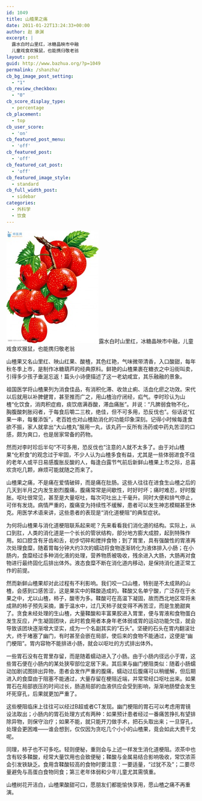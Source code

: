 ```yaml
---
id: 1049
title: 山楂果之痛
date: 2011-01-22T13:24:33+00:00
author: 赵 承渊
excerpt: |
  露水白时山里红，冰糖晶映市中融
  儿童戏食欢猴鼠，也能携归敬老翁
layout: post
guid: http://www.bazhua.org/?p=1049
permalink: /shanzha/
cb_bg_image_post_setting:
  - "1"
cb_review_checkbox:
  - "0"
cb_score_display_type:
  - percentage
cb_placement:
  - top
cb_user_score:
  - 'on'
cb_featured_post_menu:
  - 'off'
cb_featured_post:
  - 'off'
cb_featured_cat_post:
  - 'off'
cb_featured_image_style:
  - standard
cb_full_width_post:
  - sidebar
categories:
  - 外科学
  - 饮食
---
```

[<img class="alignleft size-medium wp-image-1052" src="/wp-content/uploads/2011/01/cbe10bc637d8e0219d163de41-246x300.jpg" alt="" width="246" height="300" />](/wp-content/uploads/2011/01/cbe10bc637d8e0219d163de41.jpg)露水白时山里红，冰糖晶映市中融，儿童戏食欢猴鼠，也能携归敬老翁

山楂果又名山里红、映山红果、酸楂，其色红艳，气味微带清香，入口酸甜，每年秋冬季上市，是制作冰糖葫芦的经典原料。鲜艳的山楂果裹在糖衣之中沿街叫卖，引得多少孩子垂涎忘返！篇头小诗便描述了这一老幼咸宜，其乐融融的景象。

祖国医学将山楂果列为消食佳品，有消积化滞、收敛止痢、活血化瘀之功效。宋代以后就用以补脾健胃，甚至推而广之，用山楂治疗闭经，疝气。李时珍认为山楂“化饮食，消肉积症瘕，痰饮痞满吞酸，滞血痛胀”。并说：“凡脾弱食物不化，胸腹酸刺胀闷者，于每食后嚼二三枚，绝佳，但不可多用，恐反伐也”。俗话说“红果一串，每餐添饭”，老百姓也对山楂助消化的功能印象深刻。记得小时候每逢食欲不振，家人就拿出“大山楂丸”服用一丸，该丸药一反所有汤药或中药丸苦涩的口感，颇为爽口，也是居家常备的药物。

然而对李时珍后半句“不可多用，恐反伐也”注意的人就不太多了。由于对山楂果“化积食”的观念过于牢固，不少人认为山楂多食有益，尤其是一些体弱进食不佳的老年人或平日易感腹胀反酸的人，每逢白露节气前后新鲜山楂果上市之际，总喜欢贪吃几颗，麻烦可能就随之而来了。

山楂果之痛，不是痛在爱情破碎，而是痛在肚肠。这些人往往在进食生山楂之后的几天到半月之内发生剧烈腹痛，腹痛常常是间歇性，时好时坏；痛时难忍，好时腹胀。呕吐很常见，甚至是大量呕吐，每次可吐出上千毫升。同时大便和排气停止，可伴有发烧。病情严重的，腹痛变为持续性不缓解，患者可以发生神志模糊甚至休克。用医学术语来讲，这些患者的表现是“消化道梗阻”的典型症状。

为何将山楂果与消化道梗阻联系起来呢？先来看看我们消化道的结构。实际上，从口到肛，人类的消化道是一个长长的管状结构，部分地方膨大成腔，起到特殊作用。如口腔含有牙齿和舌，初步切碎和搅拌食物；到了胃里，具有强酸性的胃液再次处理食糜，随着胃每分钟大约3次的蠕动将食物逐渐转化为液体排入小肠；在小肠内，食糜经过多种消化液的处理，营养物质被吸收，残余进入大肠，大肠再对食物进行最终固化后排出体外。液态食糜不断在消化道内移动，是保持消化道正常工作的前提。

然而新鲜山楂果却对此过程有不利影响。我们咬一口山楂，特别是不太成熟的山楂，会感到口感苦涩，这是果实中的鞣酸造成的。鞣酸又名单宁酸，广泛存在于水果之中，尤以山楂，柿子，酸枣为多。鞣酸可在高温下凝固，故而西北地区常将未成熟的柿子预先采摘，置于温水中，过几天柿子就变得不再苦涩，而是生脆甜爽了。贪食未经处理的生山楂，大量鞣酸和丰富果胶进入胃里，便与胃液和食物蛋白发生反应，产生凝固团块，此时若食用者本身年老体弱或胃的运动功能欠佳，就会导致该团块逐渐增大坚实，成为一个名副其实的“石头”。坚硬的石头在胃内翻滚壮大，终于堵塞了幽门，有时甚至会嵌在局部，使后来的食物不能通过，这便是“幽门梗阻”。胃内容物不能排进小肠，就会以呕吐的方式排出体外。

一些胃石没有在胃里存留，而是随着蠕动进入了小肠。由于小肠内径远小于胃，这些胃石便在小肠内的某处狭窄部位定居下来。其后果与幽门梗阻类似：随着小肠蠕动加剧试图排出异物，患者会发作严重的腹痛，蠕动过后腹痛可以稍缓解，但后期进入的食糜由于阻塞不能通过，大量存留在梗阻近端，并常常经口呕吐出来。如果胃石在局部嵌压的时间过长，肠道局部的血液供应会受到影响，渐渐地肠壁会发生坏死穿孔，后果就更加严重了。

这些梗阻临床上往往可以经过B超或者CT发现。幽门梗阻的胃石可以考虑用胃镜设法取出；小肠内的胃石处理方式有两种：如果预计患者经过一番痛苦挣扎有望排除异物，则保守治疗；如果不能，就只能开刀做手术，把石头取出来；一旦穿孔，处理会更困难——谁会想到，仅仅因为贪吃几个小小的山楂果，竟会如此大费干戈呢。

同理，柿子也不可多吃。轻则便秘，重则会与上述一样发生消化道梗阻。浓茶中也含有较多鞣酸，经常大量饮用也会致便秘；鞣酸与金属易结合影响吸收，常饮浓茶会引发铁缺乏。食用含鞣酸较高的食物时要注意：一要适量，“过犹不及”；二要尽量避免与高蛋白食物同食；第三老年体弱和少年儿童尤其需慎重。

山楂树花开洁白，山楂果酸甜可口，愿朋友们都能愉快享用，愿山楂之痛不再重演。
